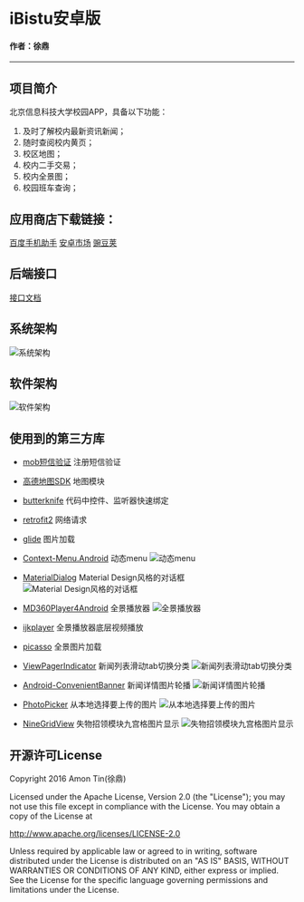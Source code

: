 # iBistu安卓版

#### 作者：徐鼎

---
## 项目简介
北京信息科技大学校园APP，具备以下功能：

1. 及时了解校内最新资讯新闻；
2. 随时查阅校内黄页；
3. 校区地图；
4. 校内二手交易；
5. 校内全景图；
6. 校园班车查询；

## 应用商店下载链接：

[百度手机助手](http://shouji.baidu.com/software/10108684.html)
[安卓市场](http://apk.hiapk.com/appinfo/org.iflab.ibistubydreamfactory)
[豌豆荚](http://www.wandoujia.com/apps/org.iflab.ibistubydreamfactory)

## 后端接口
[接口文档](https://github.com/ifLab/iBistu-API)

## 系统架构
![系统架构](https://github.com/ahtcfg24/New-iBistu-Android/blob/master/image/iBistu系统架构设计图.png)

## 软件架构
![软件架构](https://github.com/ahtcfg24/New-iBistu-Android/blob/master/image/APP功能流程图.png)

## 使用到的第三方库
* [mob短信验证](http://www.mob.com/)
  注册短信验证

* [高德地图SDK](http://lbs.amap.com/)
  地图模块

* [butterknife](https://github.com/JakeWharton/butterknife)
  代码中控件、监听器快速绑定

* [retrofit2](http://square.github.io/retrofit/)
  网络请求

* [glide](https://github.com/bumptech/glide)
  图片加载

* [Context-Menu.Android](https://github.com/Yalantis/Context-Menu.Android)
  动态menu
  ![动态menu](https://github.com/ahtcfg24/New-iBistu-Android/blob/master/image/主页菜单.jpg)

* [MaterialDialog](https://github.com/drakeet/MaterialDialog)
  Material Design风格的对话框
  ![Material Design风格的对话框](https://github.com/ahtcfg24/New-iBistu-Android/blob/master/image/检查更新.jpg)

* [MD360Player4Android](https://github.com/ashqal/MD360Player4Android)
  全景播放器
  ![全景播放器](https://github.com/ahtcfg24/New-iBistu-Android/blob/master/image/全景示例.jpg)

* [ijkplayer](https://github.com/Bilibili/ijkplayer)
  全景播放器底层视频播放

* [picasso](https://github.com/square/picasso)
  全景图片加载

* [ViewPagerIndicator](https://github.com/LuckyJayce/ViewPagerIndicator)
  新闻列表滑动tab切换分类
  ![新闻列表滑动tab切换分类](https://github.com/ahtcfg24/New-iBistu-Android/blob/master/image/新闻列表.jpg)

* [Android-ConvenientBanner](https://github.com/saiwu-bigkoo/Android-ConvenientBanner)
  新闻详情图片轮播
  ![新闻详情图片轮播](https://github.com/ahtcfg24/New-iBistu-Android/blob/master/image/新闻详情.jpg)

* [PhotoPicker](https://github.com/donglua/PhotoPicker)
  从本地选择要上传的图片
  ![从本地选择要上传的图片](https://github.com/ahtcfg24/New-iBistu-Android/blob/master/image/选择图片.jpg)

* [NineGridView](https://github.com/jeasonlzy/NineGridView)
  失物招领模块九宫格图片显示
  ![失物招领模块九宫格图片显示](https://github.com/ahtcfg24/New-iBistu-Android/blob/master/image/失物招领2.jpg)

## 开源许可License
Copyright 2016 Amon Tin(徐鼎)

Licensed under the Apache License, Version 2.0 (the "License"); you may not use this file except in compliance with the License. You may obtain a copy of the License at

http://www.apache.org/licenses/LICENSE-2.0

Unless required by applicable law or agreed to in writing, software distributed under the License is distributed on an "AS IS" BASIS, WITHOUT WARRANTIES OR CONDITIONS OF ANY KIND, either express or implied. See the License for the specific language governing permissions and limitations under the License.
